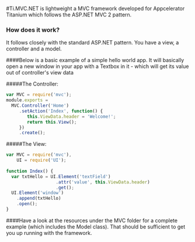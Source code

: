 #Ti.MVC.NET is lightweight a MVC framework developed for Appcelerator Titanium which follows the ASP.NET MVC 2 pattern.

### How does it work?
It follows closely with the standard ASP.NET pattern. You have a view, a controller and a model.

####Below is a basic example of a simple hello world app. It will basically open a new window in your app with a Textbox in it - which will get its value out of controller's view data

#####The Controller:
```javascript
var MVC = require('mvc');
module.exports =
  MVC.Controller('Home')
     .setAction('Index', function() { 
        this.ViewData.header = 'Welcome!'; 
        return this.View(); 
     })
     .create();
```

#####The View:
```javascript
var MVC = require('mvc'),
    UI = require('UI');
    
function Index() {
  var txtHello = UI.Element('textField')
                   .attr('value', this.ViewData.header)
                   .get();
  UI.Element('window')
    .append(txtHello)
    .open();
}
```

####Have a look at the resources under the MVC folder for a complete example (which includes the Model class). That should be sufficient to get you up running with the framework.

